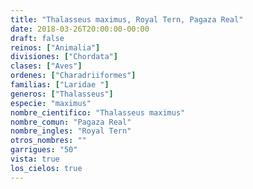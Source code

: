 ```yaml
---
title: "Thalasseus maximus, Royal Tern, Pagaza Real"
date: 2018-03-26T20:00:00-00:00
draft: false
reinos: ["Animalia"]
divisiones: ["Chordata"]
clases: ["Aves"]
ordenes: ["Charadriiformes"]
familias: ["Laridae "]
generos: ["Thalasseus"]
especie: "maximus"
nombre_cientifico: "Thalasseus maximus"
nombre_comun: "Pagaza Real"
nombre_ingles: "Royal Tern"
otros_nombres: ""
garrigues: "50"
vista: true
los_cielos: true
---
```

